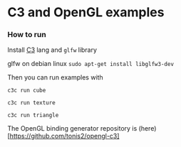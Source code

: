 # C3 and OpenGL examples



### How to run


Install [C3](https://github.com/c3lang/c3c/releases/tag/latest) lang and `glfw` library

glfw on debian linux `sudo apt-get install libglfw3-dev`

Then you can run examples with

`c3c run cube`

`c3c run texture`

`c3c run triangle`



The OpenGL binding generator repository is (here)[https://github.com/tonis2/opengl-c3] 

